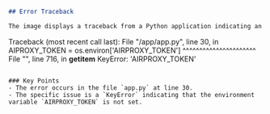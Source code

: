 ```markdown
## Error Traceback

The image displays a traceback from a Python application indicating an error in the code:

```
Traceback (most recent call last):
  File "/app/app.py", line 30, in <module>
    AIPROXY_TOKEN = os.environ['AIRPROXY_TOKEN']
                        ^^^^^^^^^^^^^^^^^^^^^^
  File "<frozen os>", line 716, in __getitem__
KeyError: 'AIRPROXY_TOKEN'
```

### Key Points
- The error occurs in the file `app.py` at line 30.
- The specific issue is a `KeyError` indicating that the environment variable `AIRPROXY_TOKEN` is not set.
```